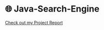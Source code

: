 # 🌐 Java-Search-Engine

[Check out my Project Report](https://github.com/Karanpatel-15/Java-Search-Engine/blob/main/COMP%201406%20Final%20Project%20Report.pdf)
